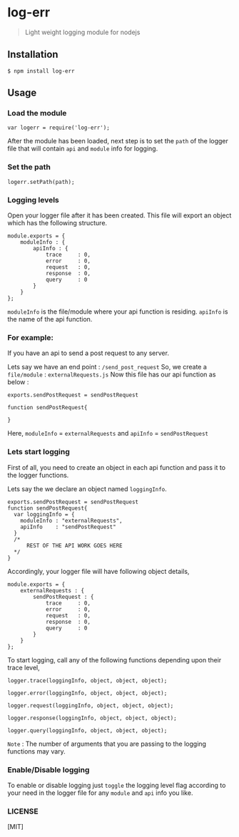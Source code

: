 # log-err
> Light weight logging module for nodejs

## Installation
```shell
$ npm install log-err
```
## Usage

### Load the module
```shell
var logerr = require('log-err');
```
After the module has been loaded, next step is to set the `path` of the logger file that will contain `api` and `module` info for logging.

### Set the path
```shell
logerr.setPath(path);
```

### Logging levels

Open your logger file after it has been created. This file will export an object which has the following structure.

```shell
module.exports = {
    moduleInfo : {
        apiInfo : {
            trace     : 0,
            error     : 0,
            request   : 0,
            response  : 0,
            query     : 0
        }
    }
};
```
`moduleInfo` is the file/module where your api function is residing.
`apiInfo` is the name of the api function.

### For example:
If you have an api to send a post request to any server.

Lets say we have an end point           : `/send_post_request`
So, we create a `file/module`          : `externalRequests.js`
Now this file has our api function as below  :
```shell
exports.sendPostRequest = sendPostRequest

function sendPostRequest{

}
```
Here, `moduleInfo` = `externalRequests` and `apiInfo` = `sendPostRequest`

### Lets start logging

First of all, you need to create an object in each api function and pass it to the logger functions.

Lets say the we declare an object named `loggingInfo`.

```shell
exports.sendPostRequest = sendPostRequest
function sendPostRequest{
  var loggingInfo = {
    moduleInfo : "externalRequests",
    apiInfo    : "sendPostRequest"
  }
  /*
      REST OF THE API WORK GOES HERE
  */
}
```

Accordingly, your logger file will have following object details,
```shell
module.exports = {
    externalRequests : {
        sendPostRequest : {
            trace     : 0,
            error     : 0,
            request   : 0,
            response  : 0,
            query     : 0
        }
    }
};
```

To start logging, call any of the following functions depending upon their trace level,

```shell
logger.trace(loggingInfo, object, object, object);
```

```shell
logger.error(loggingInfo, object, object, object);
```

```shell
logger.request(loggingInfo, object, object, object);
```

```shell
logger.response(loggingInfo, object, object, object);
```

```shell
logger.query(loggingInfo, object, object, object);
```

`Note` : The number of arguments that you are passing to the logging functions may vary.

### Enable/Disable logging

To enable or disable logging just `toggle` the logging level flag according to your need in the logger file for any `module` and `api` info you like.

### LICENSE
[MIT]
